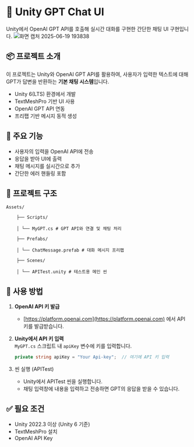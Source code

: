 # 💬 Unity GPT Chat UI

Unity에서 OpenAI GPT API를 호출해 실시간 대화를 구현한 간단한 채팅 UI 구현입니다.
![화면 캡처 2025-06-19 193838](https://github.com/user-attachments/assets/6690dc0b-4738-4199-a879-673490b3fb6f)






## 📦 프로젝트 소개
이 프로젝트는 Unity와 OpenAI GPT API를 활용하여, 사용자가 입력한 텍스트에 대해 GPT가 답변을 반환하는 **기본 채팅 시스템**입니다.
- Unity 6(LTS) 환경에서 개발
- TextMeshPro 기반 UI 사용
- OpenAI GPT API 연동
- 프리팹 기반 메시지 동적 생성
  

## 🧩 주요 기능
- 사용자의 입력을 OpenAI API에 전송
- 응답을 받아 UI에 출력
- 채팅 메시지를 실시간으로 추가
- 간단한 에러 핸들링 포함


## 📁 프로젝트 구조
    Assets/

        ├── Scripts/

        │ └── MyGPT.cs # GPT API와 연결 및 채팅 처리

        ├── Prefabs/

        │ └── ChatMessage.prefab # 대화 메시지 프리팹

        ├── Scenes/

        │ └── APITest.unity # 테스트용 메인 씬



## 🧪 사용 방법
1. **OpenAI API 키 발급**  
   - [https://platform.openai.com](https://platform.openai.com) 에서 API 키를 발급받습니다.

2. **Unity에서 API 키 입력**  
   `MyGPT.cs` 스크립트 내 `apiKey` 변수에 키를 입력합니다.

   ```csharp
   private string apiKey = "Your Api-key";  // 여기에 API 키 입력
3. 씬 실행 (APITest)
   - Unity에서 APITest 씬을 실행합니다.
   - 채팅 입력창에 내용을 입력하고 전송하면 GPT의 응답을 받을 수 있습니다.


## ✅ 필요 조건
- Unity 2022.3 이상 (Unity 6 기준)
- TextMeshPro 설치
- OpenAI API Key

